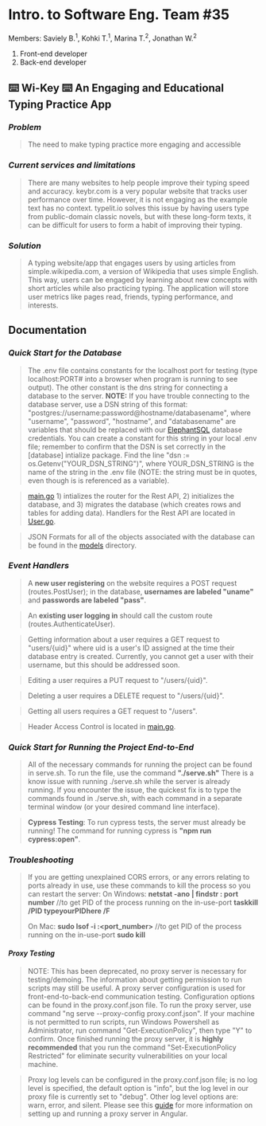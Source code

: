 # Intro. to Software Eng. Team #35
Members: Saviely B.<sup>1</sup>, Kohki T.<sup>1</sup>, Marina T.<sup>2</sup>, Jonathan W.<sup>2</sup>
1. Front-end developer
2. Back-end developer

## ⌨️ Wi-Key ⌨️ An Engaging and Educational Typing Practice App

### _Problem_
>The need to make typing practice more engaging and accessible

### _Current services and limitations_
>There are many websites to help people improve their typing speed and accuracy. keybr.com is a very popular website that tracks user performance over time. However, it is not engaging as the example text has no context. typelit.io solves this issue by having users type from public-domain classic novels, but with these long-form texts, it can be difficult for users to form a habit of improving their typing.

### _Solution_
>A typing website/app that engages users by using articles from simple.wikipedia.com, a version of Wikipedia that uses simple English. This way, users can be engaged by learning about new concepts with short articles while also practicing typing. The application will store user metrics like pages read, friends, typing performance, and interests.

## Documentation

### _Quick Start for the Database_
> The .env file contains constants for the localhost port for testing (type localhost:PORT# into a browser when program is running to see output). The other constant is the dns string for connecting a database to the server. 
**NOTE:** If you have trouble connecting to the database server, use a DSN string of this format: "postgres://username:password@hostname/databasename", where "username", "password", "hostname", and "databasename" are variables that should be replaced with our [ElephantSQL](https://www.elephantsql.com/docs/index.html) database credentials. You can create a constant for this string in your local .env file; remember to confirm that the DSN is set correctly in the [database] intialize package. Find the line "dsn := os.Getenv("YOUR_DSN_STRING")", where YOUR_DSN_STRING is the name of the string in the .env file (NOTE: the string must be in quotes, even though is is referenced as a variable).

> [main.go](https://github.com/WasabiTech-777/SWE-2023-Spring/blob/main/src/server/main.go) 1) intializes the router for the Rest API, 2) initializes the database, and 3) migrates the database (which creates rows and tables for adding data). 
> Handlers for the Rest API are located in [User.go](https://github.com/WasabiTech-777/SWE-2023-Spring/blob/main/src/server/models/User.go). 

> JSON Formats for all of the objects associated with the database can be found in the [models](https://github.com/WasabiTech-777/SWE-2023-Spring/tree/main/src/server/models) directory. 

### _Event Handlers_

> A **new user registering** on the website requires a POST request (routes.PostUser); in the database, **usernames are labeled "uname"** and **passwords are labeled "pass"**.

> An **existing user logging in** should call the custom route (routes.AuthenticateUser). 

> Getting information about a user requires a GET request to "users/{uid}" where uid is a user's ID assigned at the time their database entry is created. Currently, you cannot get a user with their username, but this should be addressed soon.

> Editing a user requires a PUT request to "/users/{uid}".

> Deleting a user requires a DELETE request to "/users/{uid}".

> Getting all users requires a GET request to "/users".

> Header Access Control is located in [main.go](https://github.com/WasabiTech-777/SWE-2023-Spring/blob/main/src/server/main.go). 

### _Quick Start for Running the Project End-to-End_

> All of the necessary commands for running the project can be found in serve.sh. To run the file, use the command **"./serve.sh"** There is a know issue with running ./serve.sh while the server is already running. If you encounter the issue, the quickest fix is to type the commands found in ./serve.sh, with each command in a separate terminal window (or your desired command line interface).

> **Cypress Testing**: To run cypress tests, the server must already be running! The command for running cypress is **"npm run cypress:open"**.

### _Troubleshooting_
> If you are getting unexplained CORS errors, or any errors relating to ports already in use, use these commands to kill the process so you can restart the server:
> On Windows: 
> **netstat -ano | findstr : port number**      //to get PID of the process running on the in-use-port
> **taskkill /PID typeyourPIDhere /F**
> 
> On Mac:
> **sudo lsof -i :<port_number>**          //to get PID of the process running on the in-use-port
> **sudo kill <PID>**

#### _Proxy Testing_
> NOTE: This has been deprecated, no proxy server is necessary for testing/demoing. The information about getting permission to run scripts may still be useful.
> A proxy server configuration is used for front-end-to-back-end communication testing. Configuration options can be found in the proxy.conf.json file. To run the proxy server, use command "ng serve --proxy-config proxy.conf.json". If your machine is not permitted to run scripts, run Windows Powershell as Administrator, run command "Get-ExecutionPolicy", then type "Y" to confirm. Once finished running the proxy server, it is **highly recommended** that you run the command "Set-ExecutionPolicy Restricted" for eliminate security vulnerabilities on your local machine. 

> Proxy log levels can be configured in the proxy.conf.json file; is no log level is specified, the default option is "info", but the log level in our proxy file is currently set to "debug". Other log level options are: warn, error, and silent. Please see this [guide](https://angular.io/guide/build) for more information on setting up and running a proxy server in Angular.



